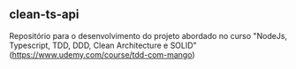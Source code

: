 ## clean-ts-api

Repositório para o desenvolvimento do projeto abordado no curso "NodeJs, Typescript, TDD, DDD, Clean Architecture e SOLID" (https://www.udemy.com/course/tdd-com-mango)